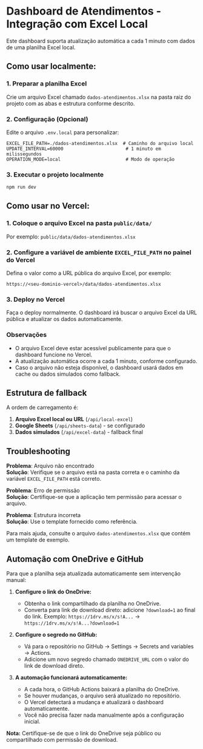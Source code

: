 # Dashboard de Atendimentos - Integração com Excel Local

Este dashboard suporta atualização automática a cada 1 minuto com dados de uma planilha Excel local.

## Como usar localmente:

### 1. Preparar a planilha Excel
Crie um arquivo Excel chamado `dados-atendimentos.xlsx` na pasta raiz do projeto com as abas e estrutura conforme descrito.

### 2. Configuração (Opcional)
Edite o arquivo `.env.local` para personalizar:
```env
EXCEL_FILE_PATH=./dados-atendimentos.xlsx  # Caminho do arquivo local
UPDATE_INTERVAL=60000                       # 1 minuto em milissegundos
OPERATION_MODE=local                        # Modo de operação
```

### 3. Executar o projeto localmente
```bash
npm run dev
```

## Como usar no Vercel:

### 1. Coloque o arquivo Excel na pasta `public/data/`
Por exemplo: `public/data/dados-atendimentos.xlsx`

### 2. Configure a variável de ambiente `EXCEL_FILE_PATH` no painel do Vercel
Defina o valor como a URL pública do arquivo Excel, por exemplo:
```
https://<seu-dominio-vercel>/data/dados-atendimentos.xlsx
```

### 3. Deploy no Vercel
Faça o deploy normalmente. O dashboard irá buscar o arquivo Excel da URL pública e atualizar os dados automaticamente.

### Observações
- O arquivo Excel deve estar acessível publicamente para que o dashboard funcione no Vercel.
- A atualização automática ocorre a cada 1 minuto, conforme configurado.
- Caso o arquivo não esteja disponível, o dashboard usará dados em cache ou dados simulados como fallback.

## Estrutura de fallback
A ordem de carregamento é:
1. **Arquivo Excel local ou URL** (`/api/local-excel`)
2. **Google Sheets** (`/api/sheets-data`) - se configurado
3. **Dados simulados** (`/api/excel-data`) - fallback final

## Troubleshooting

**Problema**: Arquivo não encontrado  
**Solução**: Verifique se o arquivo está na pasta correta e o caminho da variável `EXCEL_FILE_PATH` está correto.

**Problema**: Erro de permissão  
**Solução**: Certifique-se que a aplicação tem permissão para acessar o arquivo.

**Problema**: Estrutura incorreta  
**Solução**: Use o template fornecido como referência.

Para mais ajuda, consulte o arquivo `dados-atendimentos.xlsx` que contém um template de exemplo.

## Automação com OneDrive e GitHub
Para que a planilha seja atualizada automaticamente sem intervenção manual:

1. **Configure o link do OneDrive:**
   - Obtenha o link compartilhado da planilha no OneDrive.
   - Converta para link de download direto: adicione `?download=1` ao final do link.
     Exemplo: `https://1drv.ms/x/s!A...` → `https://1drv.ms/x/s!A...?download=1`

2. **Configure o segredo no GitHub:**
   - Vá para o repositório no GitHub → Settings → Secrets and variables → Actions.
   - Adicione um novo segredo chamado `ONEDRIVE_URL` com o valor do link de download direto.

3. **A automação funcionará automaticamente:**
   - A cada hora, o GitHub Actions baixará a planilha do OneDrive.
   - Se houver mudanças, o arquivo será atualizado no repositório.
   - O Vercel detectará a mudança e atualizará o dashboard automaticamente.
   - Você não precisa fazer nada manualmente após a configuração inicial.

**Nota:** Certifique-se de que o link do OneDrive seja público ou compartilhado com permissão de download.
